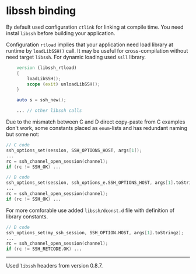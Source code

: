 # libssh binding

By default used configuration `ctlink` for linking at compile time.
You need instal `libssh` before building your application.

Configuration `rtload` implies that your application need load library
at runtime by `loadLibSSH()` call. It may be useful for cross-compilation
without need target `libssh`. For dynamic loading used `ssll` library.

```d
    version (libssh_rtload)
    {
        loadLibSSH();
        scope (exit) unloadLibSSH();
    }

    auto s = ssh_new();

    ... // other libssh calls
```

Due to the mismatch between C and D direct copy-paste from C examples
don't work, some constants placed as `enum`-lists and has redundant
naming but some not:

```c
// C code
ssh_options_set(session, SSH_OPTIONS_HOST, args[1]);
...
rc = ssh_channel_open_session(channel);
if (rc != SSH_OK) ...
```

```d
// D code
ssh_options_set(session, ssh_options_e.SSH_OPTIONS_HOST, args[1].toStringz);
...
rc = ssh_channel_open_session(channel);
if (rc != SSH_OK) ...
```

For more comforable use added `libssh/dconst.d` file with
definition of library constants.

```d
// D code
ssh_options_set(my_ssh_session, SSH_OPTION.HOST, args[1].toStringz);
...
rc = ssh_channel_open_session(channel);
if (rc != SSH_RETCODE.OK) ...
```

---

Used `libssh` headers from version 0.8.7.